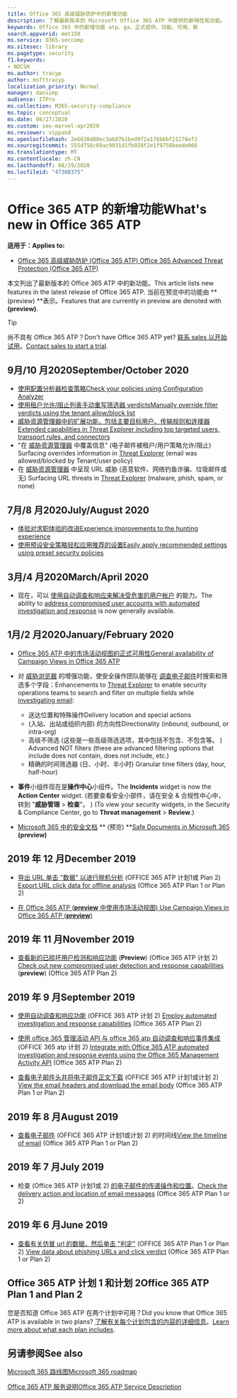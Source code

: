 ```yaml
---
title: Office 365 高级威胁防护中的新增功能
description: 了解最新版本的 Microsoft Office 365 ATP 中提供的新特性和功能。
keywords: Office 365 中的新增功能 atp、ga、正式提供、功能、可用、新
search.appverid: met150
ms.service: O365-seccomp
ms.sitesec: library
ms.pagetype: security
f1.keywords:
- NOCSH
ms.author: tracyp
author: msfttracyp
localization_priority: Normal
manager: dansimp
audience: ITPro
ms.collection: M365-security-compliance
ms.topic: conceptual
ms.date: 08/27/2020
ms.custom: seo-marvel-apr2020
ms.reviewer: vippand
ms.openlocfilehash: 2e6638480ec3a687b1bed9f2a176b6bf21278ef2
ms.sourcegitcommit: 555d756c69ac9031d1fb928f2e1f9750beede066
ms.translationtype: MT
ms.contentlocale: zh-CN
ms.lasthandoff: 08/29/2020
ms.locfileid: "47308375"
---
```

# <a name="whats-new-in-office-365-atp"></a><span data-ttu-id="65d26-104">Office 365 ATP 的新增功能</span><span class="sxs-lookup"><span data-stu-id="65d26-104">What's new in Office 365 ATP</span></span>

<span data-ttu-id="65d26-105">**适用于：**</span><span class="sxs-lookup"><span data-stu-id="65d26-105">**Applies to:**</span></span>

- [<span data-ttu-id="65d26-106">Office 365 高级威胁防护 (Office 365 ATP) </span><span class="sxs-lookup"><span data-stu-id="65d26-106">Office 365 Advanced Threat Protection (Office 365 ATP)</span></span>](office-365-atp.md)

<span data-ttu-id="65d26-107">本文列出了最新版本的 Office 365 ATP 中的新功能。</span><span class="sxs-lookup"><span data-stu-id="65d26-107">This article lists new features in the latest release of Office 365 ATP.</span></span> <span data-ttu-id="65d26-108">当前在预览中的功能由 \*\* (preview) \*\*表示。</span><span class="sxs-lookup"><span data-stu-id="65d26-108">Features that are currently in preview are denoted with **(preview)**.</span></span>

> [!TIP]
> <span data-ttu-id="65d26-109">尚不具有 Office 365 ATP？</span><span class="sxs-lookup"><span data-stu-id="65d26-109">Don't have Office 365 ATP yet?</span></span> <span data-ttu-id="65d26-110">[联系 sales 以开始试用](https://go.microsoft.com/fwlink/p/?LinkId=518644)。</span><span class="sxs-lookup"><span data-stu-id="65d26-110">[Contact sales to start a trial](https://go.microsoft.com/fwlink/p/?LinkId=518644).</span></span>

## <a name="septemberoctober-2020"></a><span data-ttu-id="65d26-111">9月/10 月2020</span><span class="sxs-lookup"><span data-stu-id="65d26-111">September/October 2020</span></span> 

- [<span data-ttu-id="65d26-112">使用配置分析器检查策略</span><span class="sxs-lookup"><span data-stu-id="65d26-112">Check your policies using Configuration Analyzer</span></span>](configuration-analyzer-for-security-policies.md)
- [<span data-ttu-id="65d26-113">使用租户允许/阻止列表手动重写筛选器 verdicts</span><span class="sxs-lookup"><span data-stu-id="65d26-113">Manually override filter verdicts using the tenant allow/block list</span></span>](tenant-allow-block-list.md)
- [<span data-ttu-id="65d26-114">威胁资源管理器中的扩展功能，包括主要目标用户、传输规则和连接器</span><span class="sxs-lookup"><span data-stu-id="65d26-114">Extended capabilities in Threat Explorer including top targeted users, transport rules, and connectors</span></span>](threat-explorer.md#new-features-in-threat-explorer-and-real-time-detections)
- <span data-ttu-id="65d26-115">"在 [威胁资源管理器](threat-explorer.md) 中覆盖信息" (电子邮件被租户/用户策略允许/阻止) </span><span class="sxs-lookup"><span data-stu-id="65d26-115">Surfacing overrides information in [Threat Explorer](threat-explorer.md) (email was allowed/blocked by Tenant/user policy)</span></span>
- <span data-ttu-id="65d26-116">在 [威胁资源管理器](threat-explorer.md) 中呈现 URL 威胁 (恶意软件、网络钓鱼诈骗、垃圾邮件或无) </span><span class="sxs-lookup"><span data-stu-id="65d26-116">Surfacing URL threats in [Threat Explorer](threat-explorer.md) (malware, phish, spam, or none)</span></span>

## <a name="julyaugust-2020"></a><span data-ttu-id="65d26-117">7月/8 月2020</span><span class="sxs-lookup"><span data-stu-id="65d26-117">July/August 2020</span></span> 

- [<span data-ttu-id="65d26-118">体验对求职体验的改进</span><span class="sxs-lookup"><span data-stu-id="65d26-118">Experience improvements to the hunting experience</span></span>](threat-explorer.md#experience-improvements-to-threat-explorer-and-real-time-detections)
- [<span data-ttu-id="65d26-119">使用预设安全策略轻松应用推荐的设置</span><span class="sxs-lookup"><span data-stu-id="65d26-119">Easily apply recommended settings using preset security policies</span></span>](preset-security-policies.md)

## <a name="marchapril-2020"></a><span data-ttu-id="65d26-120">3月/4 月2020</span><span class="sxs-lookup"><span data-stu-id="65d26-120">March/April 2020</span></span>

- <span data-ttu-id="65d26-121">现在，可以 [使用自动调查和响应来解决受危害的用户帐户](https://docs.microsoft.com/microsoft-365/security/office-365-security/address-compromised-users-quickly?view=o365-worldwide) 的能力。</span><span class="sxs-lookup"><span data-stu-id="65d26-121">The ability to [address compromised user accounts with automated investigation and response](https://docs.microsoft.com/microsoft-365/security/office-365-security/address-compromised-users-quickly?view=o365-worldwide) is now generally available.</span></span>

## <a name="januaryfebruary-2020"></a><span data-ttu-id="65d26-122">1月/2 月2020</span><span class="sxs-lookup"><span data-stu-id="65d26-122">January/February 2020</span></span>

- [<span data-ttu-id="65d26-123">Office 365 ATP 中的市场活动视图的正式可用性</span><span class="sxs-lookup"><span data-stu-id="65d26-123">General availability of Campaign Views in Office 365 ATP</span></span>](campaigns.md)
- <span data-ttu-id="65d26-124">对 [威胁浏览器](threat-explorer.md) 的增强功能，使安全操作团队能够在 [调查电子邮件](investigate-malicious-email-that-was-delivered.md)时搜索和筛选多个字段：</span><span class="sxs-lookup"><span data-stu-id="65d26-124">Enhancements to [Threat Explorer](threat-explorer.md) to enable security operations teams to search and filter on multiple fields while [investigating email](investigate-malicious-email-that-was-delivered.md):</span></span>
    - <span data-ttu-id="65d26-125">送达位置和特殊操作</span><span class="sxs-lookup"><span data-stu-id="65d26-125">Delivery location and special actions</span></span>
    - <span data-ttu-id="65d26-126"> (入站、出站或组织内部) 的方向性</span><span class="sxs-lookup"><span data-stu-id="65d26-126">Directionality (inbound, outbound, or intra-org)</span></span>
    - <span data-ttu-id="65d26-127">高级不筛选 (这些是一些高级筛选选项，其中包括不包含、不包含等。 ) </span><span class="sxs-lookup"><span data-stu-id="65d26-127">Advanced NOT filters (these are advanced filtering options that include does not contain, does not include, etc.)</span></span>
    - <span data-ttu-id="65d26-128">精确的时间筛选器 (日、小时、半小时) </span><span class="sxs-lookup"><span data-stu-id="65d26-128">Granular time filters (day, hour, half-hour)</span></span> 

- <span data-ttu-id="65d26-129">**事件**小组件现在是**操作中心**小组件。</span><span class="sxs-lookup"><span data-stu-id="65d26-129">The **Incidents** widget is now the **Action Center** widget.</span></span> <span data-ttu-id="65d26-130"> (若要查看安全小部件，请在安全 & 合规性中心中，转到 "**威胁管理**  >  **检查**"。 ) </span><span class="sxs-lookup"><span data-stu-id="65d26-130">(To view your security widgets, in the Security & Compliance Center, go to **Threat management** > **Review**.)</span></span>

- <span data-ttu-id="65d26-131">[Microsoft 365 中的安全文档](https://docs.microsoft.com/microsoft-365/security/office-365-security/safe-docs) \*\* (预览) \*\*</span><span class="sxs-lookup"><span data-stu-id="65d26-131">[Safe Documents in Microsoft 365](https://docs.microsoft.com/microsoft-365/security/office-365-security/safe-docs) **(preview)**</span></span>

## <a name="december-2019"></a><span data-ttu-id="65d26-132">2019 年 12 月</span><span class="sxs-lookup"><span data-stu-id="65d26-132">December 2019</span></span>

- <span data-ttu-id="65d26-133">[导出 URL 单击 "数据" 以进行脱机分析](threat-explorer.md#new-features-in-threat-explorer-and-real-time-detections) (OFFICE 365 ATP 计划1或 Plan 2) </span><span class="sxs-lookup"><span data-stu-id="65d26-133">[Export URL click data for offline analysis](threat-explorer.md#new-features-in-threat-explorer-and-real-time-detections) (Office 365 ATP Plan 1 or Plan 2)</span></span>

- [<span data-ttu-id="65d26-134">在 Office 365 ATP (**preview** 中使用市场活动视图) </span><span class="sxs-lookup"><span data-stu-id="65d26-134">Use Campaign Views in Office 365 ATP (**preview**)</span></span>](campaigns.md)

## <a name="november-2019"></a><span data-ttu-id="65d26-135">2019 年 11 月</span><span class="sxs-lookup"><span data-stu-id="65d26-135">November 2019</span></span>

- <span data-ttu-id="65d26-136">[查看新的已损坏用户检测和响应功能](address-compromised-users-quickly.md) (**Preview**)  (Office 365 ATP 计划 2) </span><span class="sxs-lookup"><span data-stu-id="65d26-136">[Check out new compromised user detection and response capabilities](address-compromised-users-quickly.md) (**preview**) (Office 365 ATP Plan 2)</span></span>

## <a name="september-2019"></a><span data-ttu-id="65d26-137">2019 年 9 月</span><span class="sxs-lookup"><span data-stu-id="65d26-137">September 2019</span></span>

- <span data-ttu-id="65d26-138">[使用自动调查和响应功能](automated-investigation-response-office.md) (OFFICE 365 ATP 计划 2) </span><span class="sxs-lookup"><span data-stu-id="65d26-138">[Employ automated investigation and response capabilities](automated-investigation-response-office.md) (Office 365 ATP Plan 2)</span></span>

- <span data-ttu-id="65d26-139">[使用 office 365 管理活动 API 与 office 365 atp 自动调查和响应事件集成](https://docs.microsoft.com/office/office-365-management-api/office-365-management-activity-api-schema#office-365-advanced-threat-protection-and-threat-investigation-and-response-schema) (OFFICE 365 atp 计划 2) </span><span class="sxs-lookup"><span data-stu-id="65d26-139">[Integrate with Office 365 ATP automated investigation and response events using the Office 365 Management Activity API](https://docs.microsoft.com/office/office-365-management-api/office-365-management-activity-api-schema#office-365-advanced-threat-protection-and-threat-investigation-and-response-schema) (Office 365 ATP Plan 2)</span></span>

- <span data-ttu-id="65d26-140">[查看电子邮件头并将电子邮件正文下载](investigate-malicious-email-that-was-delivered.md) (OFFICE 365 ATP 计划1或计划 2) </span><span class="sxs-lookup"><span data-stu-id="65d26-140">[View the email headers and download the email body](investigate-malicious-email-that-was-delivered.md) (Office 365 ATP Plan 1 or Plan 2)</span></span>

## <a name="august-2019"></a><span data-ttu-id="65d26-141">2019 年 8 月</span><span class="sxs-lookup"><span data-stu-id="65d26-141">August 2019</span></span>

- <span data-ttu-id="65d26-142">[查看电子邮件](investigate-malicious-email-that-was-delivered.md#view-the-timeline-of-your-email) (OFFICE 365 ATP 计划1或计划 2) 的时间线</span><span class="sxs-lookup"><span data-stu-id="65d26-142">[View the timeline of email](investigate-malicious-email-that-was-delivered.md#view-the-timeline-of-your-email) (Office 365 ATP Plan 1 or Plan 2)</span></span>

## <a name="july-2019"></a><span data-ttu-id="65d26-143">2019 年 7 月</span><span class="sxs-lookup"><span data-stu-id="65d26-143">July 2019</span></span>

- <span data-ttu-id="65d26-144">检查 (Office 365 ATP 计划1或 2) [的电子邮件的传递操作和位置](investigate-malicious-email-that-was-delivered.md#check-the-delivery-action-and-location)。</span><span class="sxs-lookup"><span data-stu-id="65d26-144">[Check the delivery action and location of email messages](investigate-malicious-email-that-was-delivered.md#check-the-delivery-action-and-location) (Office 365 ATP Plan 1 or 2)</span></span>

## <a name="june-2019"></a><span data-ttu-id="65d26-145">2019 年 6 月</span><span class="sxs-lookup"><span data-stu-id="65d26-145">June 2019</span></span>

- <span data-ttu-id="65d26-146">[查看有关仿冒 url 的数据，然后单击 "判定"](threat-explorer.md#view-data-about-phishing-urls-and-click-verdict) (OFFICE 365 ATP Plan 1 or Plan 2) </span><span class="sxs-lookup"><span data-stu-id="65d26-146">[View data about phishing URLs and click verdict](threat-explorer.md#view-data-about-phishing-urls-and-click-verdict) (Office 365 ATP Plan 1 or Plan 2)</span></span>

## <a name="office-365-atp-plan-1-and-plan-2"></a><span data-ttu-id="65d26-147">Office 365 ATP 计划 1 和计划 2</span><span class="sxs-lookup"><span data-stu-id="65d26-147">Office 365 ATP Plan 1 and Plan 2</span></span>

<span data-ttu-id="65d26-148">您是否知道 Office 365 ATP 在两个计划中可用？</span><span class="sxs-lookup"><span data-stu-id="65d26-148">Did you know that Office 365 ATP is available in two plans?</span></span> <span data-ttu-id="65d26-149">[了解有关每个计划包含的内容的详细信息](office-365-atp.md#office-365-atp-plan-1-and-plan-2)。</span><span class="sxs-lookup"><span data-stu-id="65d26-149">[Learn more about what each plan includes](office-365-atp.md#office-365-atp-plan-1-and-plan-2).</span></span>

## <a name="see-also"></a><span data-ttu-id="65d26-150">另请参阅</span><span class="sxs-lookup"><span data-stu-id="65d26-150">See also</span></span>

[<span data-ttu-id="65d26-151">Microsoft 365 路线图</span><span class="sxs-lookup"><span data-stu-id="65d26-151">Microsoft 365 roadmap</span></span>](https://www.microsoft.com/microsoft-365/roadmap)

[<span data-ttu-id="65d26-152">Office 365 ATP 服务说明</span><span class="sxs-lookup"><span data-stu-id="65d26-152">Office 365 ATP Service Description</span></span>](https://docs.microsoft.com/office365/servicedescriptions/office-365-advanced-threat-protection-service-description)

